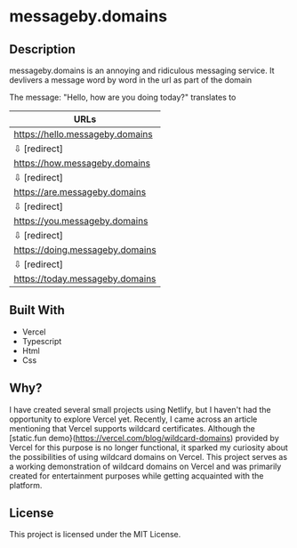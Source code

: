 # messageby.domains

## Description
messageby.domains is an annoying and ridiculous messaging service. It devlivers a message word by word in the url as part of the domain

The message: "Hello, how are you doing today?" translates to

| URLs                            |
|---------------------------------|
| https://hello.messageby.domains |
|        ⇩  [redirect]            |
| https://how.messageby.domains   |
|        ⇩  [redirect]            |
| https://are.messageby.domains   |
|        ⇩  [redirect]            |
| https://you.messageby.domains   |
|        ⇩  [redirect]            |
| https://doing.messageby.domains |
|        ⇩  [redirect]            |
| https://today.messageby.domains |


## Built With
- Vercel
- Typescript
- Html
- Css

## Why?
I have created several small projects using Netlify, but I haven't had the opportunity to explore Vercel yet. Recently, I came across an article mentioning that Vercel supports wildcard certificates. Although the [static.fun demo}(https://vercel.com/blog/wildcard-domains) provided by Vercel for this purpose is no longer functional, it sparked my curiosity about the possibilities of using wildcard domains on Vercel. This project serves as a working demonstration of wildcard domains on Vercel and was primarily created for entertainment purposes while getting acquainted with the platform.

## License
This project is licensed under the MIT License.